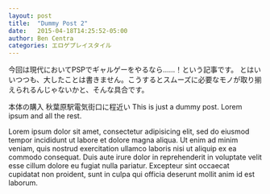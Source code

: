 ```yaml
---
layout: post
title:  "Dummy Post 2"
date:   2015-04-18T14:25:52-05:00
author: Ben Centra
categories: エロゲプレイスタイル
---
```

今回は現代においてPSPでギャルゲーをやるなら……！という記事です。
とはいいつつも、大したことは書きません。こうするとスムーズに必要なモノが取り揃えられるんじゃないかと、そんな具合です。

本体の購入
秋葉原駅電気街口に程近い
This is just a dummy post. Lorem ipsum and all the rest.

Lorem ipsum dolor sit amet, consectetur adipisicing elit, sed do eiusmod
tempor incididunt ut labore et dolore magna aliqua. Ut enim ad minim veniam,
quis nostrud exercitation ullamco laboris nisi ut aliquip ex ea commodo
consequat. Duis aute irure dolor in reprehenderit in voluptate velit esse
cillum dolore eu fugiat nulla pariatur. Excepteur sint occaecat cupidatat non
proident, sunt in culpa qui officia deserunt mollit anim id est laborum.
